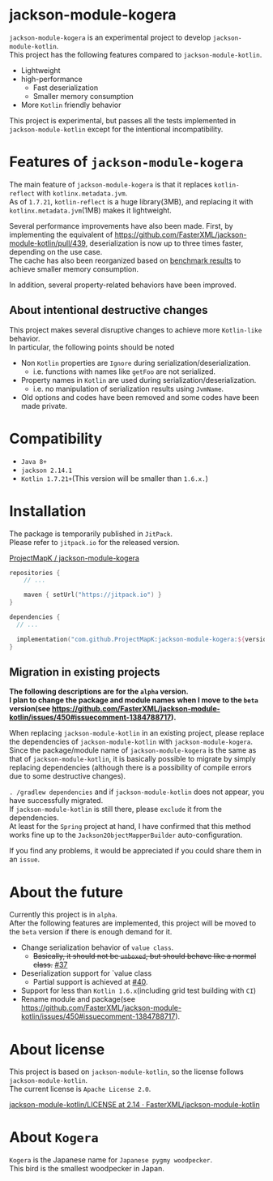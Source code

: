 jackson-module-kogera
====
`jackson-module-kogera` is an experimental project to develop `jackson-module-kotlin`.  
This project has the following features compared to `jackson-module-kotlin`.

- Lightweight
- high-performance
  - Fast deserialization
  - Smaller memory consumption
- More `Kotlin` friendly behavior

This project is experimental, but passes all the tests implemented in `jackson-module-kotlin` except for the intentional incompatibility.

# Features of `jackson-module-kogera`
The main feature of `jackson-module-kogera` is that it replaces `kotlin-reflect` with `kotlinx.metadata.jvm`.  
As of `1.7.21`, `kotlin-reflect` is a huge library(3MB), and replacing it with `kotlinx.metadata.jvm`(1MB) makes it lightweight.

Several performance improvements have also been made.
First, by implementing the equivalent of https://github.com/FasterXML/jackson-module-kotlin/pull/439, deserialization is now up to three times faster, depending on the use case.  
The cache has also been reorganized based on [benchmark results](https://github.com/ProjectMapK/kogera-benchmark) to achieve smaller memory consumption.

In addition, several property-related behaviors have been improved.

## About intentional destructive changes
This project makes several disruptive changes to achieve more `Kotlin-like` behavior.  
In particular, the following points should be noted

- Non `Kotlin` properties are `Ignore` during serialization/deserialization.
  - i.e. functions with names like `getFoo` are not serialized.
- Property names in `Kotlin` are used during serialization/deserialization.
  - i.e. no manipulation of serialization results using `JvmName`.
- Old options and codes have been removed and some codes have been made private.

# Compatibility
- `Java 8+`
- `jackson 2.14.1`
- `Kotlin 1.7.21+`(This version will be smaller than `1.6.x.`)

# Installation
The package is temporarily published in `JitPack`.  
Please refer to `jitpack.io` for the released version.

[ProjectMapK / jackson\-module\-kogera](https://jitpack.io/#ProjectMapK/jackson-module-kogera)

```kotlin
repositories {
    // ...

    maven { setUrl("https://jitpack.io") }
}

dependencies {
  // ...

  implementation("com.github.ProjectMapK:jackson-module-kogera:${version}")
}
```

## Migration in existing projects
**The following descriptions are for the `alpha` version.**  
**I plan to change the package and module names when I move to the `beta` version(see https://github.com/FasterXML/jackson-module-kotlin/issues/450#issuecomment-1384788717).**

When replacing `jackson-module-kotlin` in an existing project, please replace the dependencies of `jackson-module-kotlin` with `jackson-module-kogera`.  
Since the package/module name of `jackson-module-kogera` is the same as that of `jackson-module-kotlin`, it is basically possible to migrate by simply replacing dependencies (although there is a possibility of compile errors due to some destructive changes).

`. /gradlew dependencies` and if `jackson-module-kotlin` does not appear, you have successfully migrated.  
If `jackson-module-kotlin` is still there, please `exclude` it from the dependencies.  
At least for the `Spring` project at hand, I have confirmed that this method works fine up to the `Jackson2ObjectMapperBuilder` auto-configuration.

If you find any problems, it would be appreciated if you could share them in an `issue`.

# About the future
Currently this project is in `alpha`.  
After the following features are implemented, this project will be moved to the `beta` version if there is enough demand for it.

- Change serialization behavior of `value class`.
  - ~~Basically, it should not be `unboxed`, but should behave like a normal class.~~ [#37](https://github.com/ProjectMapK/jackson-module-kogera/pull/37)
- Deserialization support for `value class
  - Partial support is achieved at [#40](https://github.com/ProjectMapK/jackson-module-kogera/pull/40).
- Support for less than `Kotlin 1.6.x`(including grid test building with `CI`)
- Rename module and package(see https://github.com/FasterXML/jackson-module-kotlin/issues/450#issuecomment-1384788717).

# About license
This project is based on `jackson-module-kotlin`, so the license follows `jackson-module-kotlin`.  
The current license is `Apache License 2.0`.

[jackson\-module\-kotlin/LICENSE at 2\.14 · FasterXML/jackson\-module\-kotlin](https://github.com/FasterXML/jackson-module-kotlin/blob/2.14/LICENSE)

# About `Kogera`
`Kogera` is the Japanese name for `Japanese pygmy woodpecker`.  
This bird is the smallest woodpecker in Japan.  

